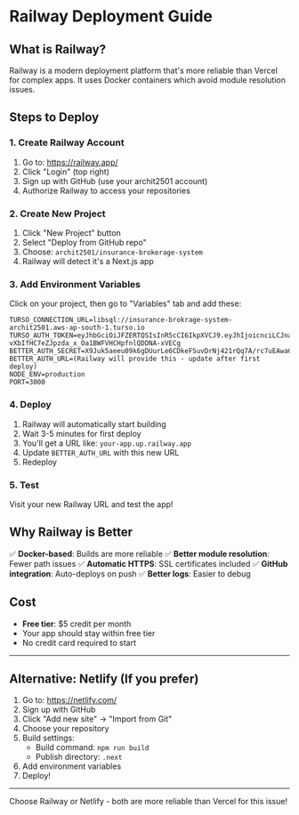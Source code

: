 # Railway Deployment Guide

## What is Railway?
Railway is a modern deployment platform that's more reliable than Vercel for complex apps. It uses Docker containers which avoid module resolution issues.

## Steps to Deploy

### 1. Create Railway Account
1. Go to: https://railway.app/
2. Click "Login" (top right)
3. Sign up with GitHub (use your archit2501 account)
4. Authorize Railway to access your repositories

### 2. Create New Project
1. Click "New Project" button
2. Select "Deploy from GitHub repo"
3. Choose: `archit2501/insurance-brokerage-system`
4. Railway will detect it's a Next.js app

### 3. Add Environment Variables
Click on your project, then go to "Variables" tab and add these:

```
TURSO_CONNECTION_URL=libsql://insurance-brokrage-system-archit2501.aws-ap-south-1.turso.io
TURSO_AUTH_TOKEN=eyJhbGciOiJFZERTQSIsInR5cCI6IkpXVCJ9.eyJhIjoicnciLCJnaWQiOiI5OTA3YjU5MC1lM2JiLTRmMDMtODRlZC0wMDBmNTYwOGMwMmEiLCJpYXQiOjE3NjA2OTgwNTAsInJpZCI6IjM0M2QwZDE4LWM3MDEtNDc5YS1hMTA0LTNlYjc5MDlhZTVlNSJ9.HrVMF6Opynz090XxELenCWjekSZrTD4PoqTT3bi66v-vXbIfHC7eZJpzda_x_Oa1BWFVHCHpfnlQDDNA-xVECg
BETTER_AUTH_SECRET=X9Juk5aeeu09k6gDUurLe6CDkeFSuvDrNj421rQq7A/rc7uEAwaC8FMWH20758cP
BETTER_AUTH_URL=(Railway will provide this - update after first deploy)
NODE_ENV=production
PORT=3000
```

### 4. Deploy
1. Railway will automatically start building
2. Wait 3-5 minutes for first deploy
3. You'll get a URL like: `your-app.up.railway.app`
4. Update `BETTER_AUTH_URL` with this new URL
5. Redeploy

### 5. Test
Visit your new Railway URL and test the app!

## Why Railway is Better

✅ **Docker-based**: Builds are more reliable
✅ **Better module resolution**: Fewer path issues
✅ **Automatic HTTPS**: SSL certificates included
✅ **GitHub integration**: Auto-deploys on push
✅ **Better logs**: Easier to debug

## Cost
- **Free tier**: $5 credit per month
- Your app should stay within free tier
- No credit card required to start

---

## Alternative: Netlify (If you prefer)

1. Go to: https://netlify.com/
2. Sign up with GitHub
3. Click "Add new site" → "Import from Git"
4. Choose your repository
5. Build settings:
   - Build command: `npm run build`
   - Publish directory: `.next`
6. Add environment variables
7. Deploy!

---

Choose Railway or Netlify - both are more reliable than Vercel for this issue!
